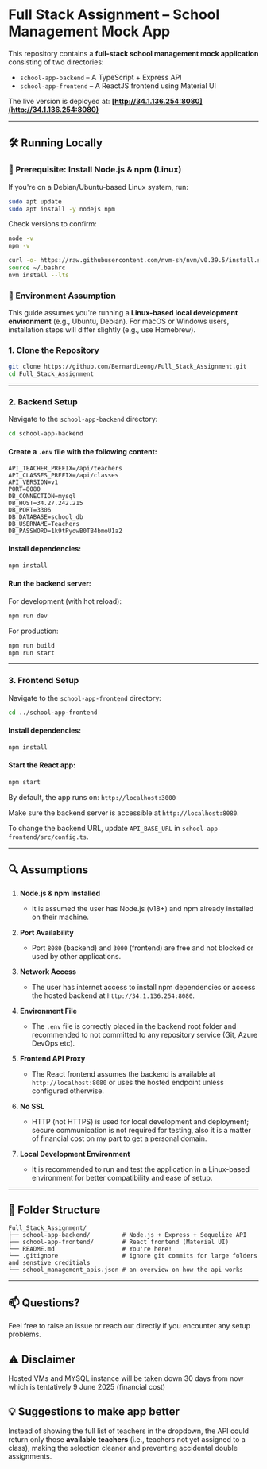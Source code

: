 # Full Stack Assignment – School Management Mock App

This repository contains a **full-stack school management mock application** consisting of two directories:

* `school-app-backend` – A TypeScript + Express API
* `school-app-frontend` – A ReactJS frontend using Material UI

The live version is deployed at: **[http://34.1.136.254:8080](http://34.1.136.254:8080)**

---

## 🛠️ Running Locally

### 🧰 Prerequisite: Install Node.js & npm (Linux)

If you're on a Debian/Ubuntu-based Linux system, run:

```bash
sudo apt update
sudo apt install -y nodejs npm
```

Check versions to confirm:

```bash
node -v
npm -v
```

```bash
curl -o- https://raw.githubusercontent.com/nvm-sh/nvm/v0.39.5/install.sh | bash
source ~/.bashrc
nvm install --lts
```

### 🧾 Environment Assumption

This guide assumes you're running a **Linux-based local development environment** (e.g., Ubuntu, Debian).
For macOS or Windows users, installation steps will differ slightly (e.g., use Homebrew).

### 1. Clone the Repository

```bash
git clone https://github.com/BernardLeong/Full_Stack_Assignment.git
cd Full_Stack_Assignment
```

---

### 2. Backend Setup

Navigate to the `school-app-backend` directory:

```bash
cd school-app-backend
```

#### Create a `.env` file with the following content:

```env
API_TEACHER_PREFIX=/api/teachers
API_CLASSES_PREFIX=/api/classes
API_VERSION=v1
PORT=8080
DB_CONNECTION=mysql
DB_HOST=34.27.242.215
DB_PORT=3306
DB_DATABASE=school_db
DB_USERNAME=Teachers
DB_PASSWORD=1k9tPydwB0TB4bmoU1a2
```

#### Install dependencies:

```bash
npm install
```

#### Run the backend server:

For development (with hot reload):

```bash
npm run dev
```

For production:

```bash
npm run build
npm run start
```

---

### 3. Frontend Setup

Navigate to the `school-app-frontend` directory:

```bash
cd ../school-app-frontend
```

#### Install dependencies:

```bash
npm install
```

#### Start the React app:

```bash
npm start
```

By default, the app runs on: `http://localhost:3000`

Make sure the backend server is accessible at `http://localhost:8080`.

To change the backend URL, update `API_BASE_URL` in `school-app-frontend/src/config.ts`.

---

## 🔍 Assumptions

1. **Node.js & npm Installed**

   * It is assumed the user has Node.js (v18+) and npm already installed on their machine.


2. **Port Availability**

   * Port `8080` (backend) and `3000` (frontend) are free and not blocked or used by other applications.

4. **Network Access**

   * The user has internet access to install npm dependencies or access the hosted backend at `http://34.1.136.254:8080`.

5. **Environment File**

   * The `.env` file is correctly placed in the backend root folder and recommended to not committed to any repository service (Git, Azure DevOps etc).

6. **Frontend API Proxy**

   * The React frontend assumes the backend is available at `http://localhost:8080` or uses the hosted endpoint unless configured otherwise.

7. **No SSL**

   * HTTP (not HTTPS) is used for local development and deployment; secure communication is not required for testing, also it is a matter of financial cost on my part to get a personal domain.

7. **Local Development Environment**

   * It is recommended to run and test the application in a Linux-based environment for better compatibility and ease of setup.

---

## 📁 Folder Structure

```
Full_Stack_Assignment/
├── school-app-backend/         # Node.js + Express + Sequelize API
├── school-app-frontend/        # React frontend (Material UI)
└── README.md                   # You're here!
└── .gitignore                  # ignore git commits for large folders and senstive creditials
└── school_management_apis.json # an overview on how the api works
```

---

## 📫 Questions?

Feel free to raise an issue or reach out directly if you encounter any setup problems.


## ⚠️ Disclaimer

Hosted VMs and MYSQL instance will be taken down 30 days from now which is tentatively 9 June 2025 (financial cost)


## 💡 Suggestions to make app better

Instead of showing the full list of teachers in the dropdown, the API could return only those **available teachers** (i.e., teachers not yet assigned to a class), making the selection cleaner and preventing accidental double assignments.
